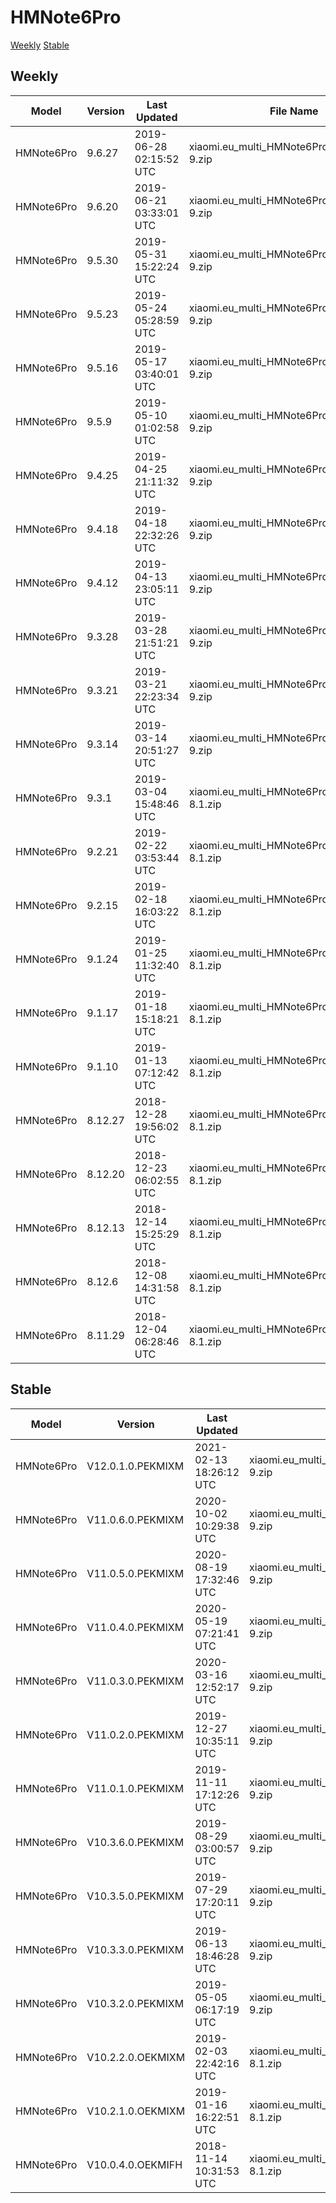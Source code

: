 # HMNote6Pro
[Weekly](#Weekly)  [Stable](#Stable)
## Weekly
| Model | Version | Last Updated | File Name | Size | Download Link |
| ---- | ---- | ---- | ---- | ---- | ---- |
| HMNote6Pro | 9.6.27 | 2019-06-28 02:15:52 UTC | xiaomi.eu_multi_HMNote6Pro_9.6.27_v10-9.zip | 1.7 GB | [SourceForge](https://sourceforge.net/projects/xiaomi-eu-multilang-miui-roms/files/xiaomi.eu/MIUI-WEEKLY-RELEASES/9.6.27/xiaomi.eu_multi_HMNote6Pro_9.6.27_v10-9.zip/download) |
| HMNote6Pro | 9.6.20 | 2019-06-21 03:33:01 UTC | xiaomi.eu_multi_HMNote6Pro_9.6.20_v10-9.zip | 1.7 GB | [SourceForge](https://sourceforge.net/projects/xiaomi-eu-multilang-miui-roms/files/xiaomi.eu/MIUI-WEEKLY-RELEASES/9.6.20/xiaomi.eu_multi_HMNote6Pro_9.6.20_v10-9.zip/download) |
| HMNote6Pro | 9.5.30 | 2019-05-31 15:22:24 UTC | xiaomi.eu_multi_HMNote6Pro_9.5.30_v10-9.zip | 1.7 GB | [SourceForge](https://sourceforge.net/projects/xiaomi-eu-multilang-miui-roms/files/xiaomi.eu/MIUI-WEEKLY-RELEASES/9.5.30/xiaomi.eu_multi_HMNote6Pro_9.5.30_v10-9.zip/download) |
| HMNote6Pro | 9.5.23 | 2019-05-24 05:28:59 UTC | xiaomi.eu_multi_HMNote6Pro_9.5.23_v10-9.zip | 1.7 GB | [SourceForge](https://sourceforge.net/projects/xiaomi-eu-multilang-miui-roms/files/xiaomi.eu/MIUI-WEEKLY-RELEASES/9.5.23/xiaomi.eu_multi_HMNote6Pro_9.5.23_v10-9.zip/download) |
| HMNote6Pro | 9.5.16 | 2019-05-17 03:40:01 UTC | xiaomi.eu_multi_HMNote6Pro_9.5.16_v10-9.zip | 1.7 GB | [SourceForge](https://sourceforge.net/projects/xiaomi-eu-multilang-miui-roms/files/xiaomi.eu/MIUI-WEEKLY-RELEASES/9.5.16/xiaomi.eu_multi_HMNote6Pro_9.5.16_v10-9.zip/download) |
| HMNote6Pro | 9.5.9 | 2019-05-10 01:02:58 UTC | xiaomi.eu_multi_HMNote6Pro_9.5.9_v10-9.zip | 1.7 GB | [SourceForge](https://sourceforge.net/projects/xiaomi-eu-multilang-miui-roms/files/xiaomi.eu/MIUI-WEEKLY-RELEASES/9.5.9/xiaomi.eu_multi_HMNote6Pro_9.5.9_v10-9.zip/download) |
| HMNote6Pro | 9.4.25 | 2019-04-25 21:11:32 UTC | xiaomi.eu_multi_HMNote6Pro_9.4.25_v10-9.zip | 1.7 GB | [SourceForge](https://sourceforge.net/projects/xiaomi-eu-multilang-miui-roms/files/xiaomi.eu/MIUI-WEEKLY-RELEASES/9.4.25/xiaomi.eu_multi_HMNote6Pro_9.4.25_v10-9.zip/download) |
| HMNote6Pro | 9.4.18 | 2019-04-18 22:32:26 UTC | xiaomi.eu_multi_HMNote6Pro_9.4.18_v10-9.zip | 1.7 GB | [SourceForge](https://sourceforge.net/projects/xiaomi-eu-multilang-miui-roms/files/xiaomi.eu/MIUI-WEEKLY-RELEASES/9.4.18/xiaomi.eu_multi_HMNote6Pro_9.4.18_v10-9.zip/download) |
| HMNote6Pro | 9.4.12 | 2019-04-13 23:05:11 UTC | xiaomi.eu_multi_HMNote6Pro_9.4.12_v10-9.zip | 1.7 GB | [SourceForge](https://sourceforge.net/projects/xiaomi-eu-multilang-miui-roms/files/xiaomi.eu/MIUI-WEEKLY-RELEASES/9.4.12/xiaomi.eu_multi_HMNote6Pro_9.4.12_v10-9.zip/download) |
| HMNote6Pro | 9.3.28 | 2019-03-28 21:51:21 UTC | xiaomi.eu_multi_HMNote6Pro_9.3.28_v10-9.zip | 1.7 GB | [SourceForge](https://sourceforge.net/projects/xiaomi-eu-multilang-miui-roms/files/xiaomi.eu/MIUI-WEEKLY-RELEASES/9.3.28/xiaomi.eu_multi_HMNote6Pro_9.3.28_v10-9.zip/download) |
| HMNote6Pro | 9.3.21 | 2019-03-21 22:23:34 UTC | xiaomi.eu_multi_HMNote6Pro_9.3.21_v10-9.zip | 1.7 GB | [SourceForge](https://sourceforge.net/projects/xiaomi-eu-multilang-miui-roms/files/xiaomi.eu/MIUI-WEEKLY-RELEASES/9.3.21/xiaomi.eu_multi_HMNote6Pro_9.3.21_v10-9.zip/download) |
| HMNote6Pro | 9.3.14 | 2019-03-14 20:51:27 UTC | xiaomi.eu_multi_HMNote6Pro_9.3.14_v10-9.zip | 1.7 GB | [SourceForge](https://sourceforge.net/projects/xiaomi-eu-multilang-miui-roms/files/xiaomi.eu/MIUI-WEEKLY-RELEASES/9.3.14/xiaomi.eu_multi_HMNote6Pro_9.3.14_v10-9.zip/download) |
| HMNote6Pro | 9.3.1 | 2019-03-04 15:48:46 UTC | xiaomi.eu_multi_HMNote6Pro_9.3.1_v10-8.1.zip | 1.7 GB | [SourceForge](https://sourceforge.net/projects/xiaomi-eu-multilang-miui-roms/files/xiaomi.eu/MIUI-WEEKLY-RELEASES/9.3.1/xiaomi.eu_multi_HMNote6Pro_9.3.1_v10-8.1.zip/download) |
| HMNote6Pro | 9.2.21 | 2019-02-22 03:53:44 UTC | xiaomi.eu_multi_HMNote6Pro_9.2.21_v10-8.1.zip | 1.6 GB | [SourceForge](https://sourceforge.net/projects/xiaomi-eu-multilang-miui-roms/files/xiaomi.eu/MIUI-WEEKLY-RELEASES/9.2.21/xiaomi.eu_multi_HMNote6Pro_9.2.21_v10-8.1.zip/download) |
| HMNote6Pro | 9.2.15 | 2019-02-18 16:03:22 UTC | xiaomi.eu_multi_HMNote6Pro_9.2.15_v10-8.1.zip | 1.6 GB | [SourceForge](https://sourceforge.net/projects/xiaomi-eu-multilang-miui-roms/files/xiaomi.eu/MIUI-WEEKLY-RELEASES/9.2.15/xiaomi.eu_multi_HMNote6Pro_9.2.15_v10-8.1.zip/download) |
| HMNote6Pro | 9.1.24 | 2019-01-25 11:32:40 UTC | xiaomi.eu_multi_HMNote6Pro_9.1.24_v10-8.1.zip | 1.7 GB | [SourceForge](https://sourceforge.net/projects/xiaomi-eu-multilang-miui-roms/files/xiaomi.eu/MIUI-WEEKLY-RELEASES/9.1.24/xiaomi.eu_multi_HMNote6Pro_9.1.24_v10-8.1.zip/download) |
| HMNote6Pro | 9.1.17 | 2019-01-18 15:18:21 UTC | xiaomi.eu_multi_HMNote6Pro_9.1.17_v10-8.1.zip | 1.7 GB | [SourceForge](https://sourceforge.net/projects/xiaomi-eu-multilang-miui-roms/files/xiaomi.eu/MIUI-WEEKLY-RELEASES/9.1.17/xiaomi.eu_multi_HMNote6Pro_9.1.17_v10-8.1.zip/download) |
| HMNote6Pro | 9.1.10 | 2019-01-13 07:12:42 UTC | xiaomi.eu_multi_HMNote6Pro_9.1.10_v10-8.1.zip | 1.7 GB | [SourceForge](https://sourceforge.net/projects/xiaomi-eu-multilang-miui-roms/files/xiaomi.eu/MIUI-WEEKLY-RELEASES/9.1.10/xiaomi.eu_multi_HMNote6Pro_9.1.10_v10-8.1.zip/download) |
| HMNote6Pro | 8.12.27 | 2018-12-28 19:56:02 UTC | xiaomi.eu_multi_HMNote6Pro_8.12.27_v10-8.1.zip | 1.7 GB | [SourceForge](https://sourceforge.net/projects/xiaomi-eu-multilang-miui-roms/files/xiaomi.eu/MIUI-WEEKLY-RELEASES/8.12.27/xiaomi.eu_multi_HMNote6Pro_8.12.27_v10-8.1.zip/download) |
| HMNote6Pro | 8.12.20 | 2018-12-23 06:02:55 UTC | xiaomi.eu_multi_HMNote6Pro_8.12.20_v10-8.1.zip | 1.7 GB | [SourceForge](https://sourceforge.net/projects/xiaomi-eu-multilang-miui-roms/files/xiaomi.eu/MIUI-WEEKLY-RELEASES/8.12.20/xiaomi.eu_multi_HMNote6Pro_8.12.20_v10-8.1.zip/download) |
| HMNote6Pro | 8.12.13 | 2018-12-14 15:25:29 UTC | xiaomi.eu_multi_HMNote6Pro_8.12.13_v10-8.1.zip | 1.6 GB | [SourceForge](https://sourceforge.net/projects/xiaomi-eu-multilang-miui-roms/files/xiaomi.eu/MIUI-WEEKLY-RELEASES/8.12.13/xiaomi.eu_multi_HMNote6Pro_8.12.13_v10-8.1.zip/download) |
| HMNote6Pro | 8.12.6 | 2018-12-08 14:31:58 UTC | xiaomi.eu_multi_HMNote6Pro_8.12.6_v10-8.1.zip | 1.6 GB | [SourceForge](https://sourceforge.net/projects/xiaomi-eu-multilang-miui-roms/files/xiaomi.eu/MIUI-WEEKLY-RELEASES/8.12.6/xiaomi.eu_multi_HMNote6Pro_8.12.6_v10-8.1.zip/download) |
| HMNote6Pro | 8.11.29 | 2018-12-04 06:28:46 UTC | xiaomi.eu_multi_HMNote6Pro_8.11.29_v10-8.1.zip | 1.6 GB | [SourceForge](https://sourceforge.net/projects/xiaomi-eu-multilang-miui-roms/files/xiaomi.eu/MIUI-WEEKLY-RELEASES/8.11.29/xiaomi.eu_multi_HMNote6Pro_8.11.29_v10-8.1.zip/download) |
## Stable
| Model | Version | Last Updated | File Name | Size | Download Link |
| ---- | ---- | ---- | ---- | ---- | ---- |
| HMNote6Pro | V12.0.1.0.PEKMIXM | 2021-02-13 18:26:12 UTC | xiaomi.eu_multi_HMNote6Pro_V12.0.1.0.PEKMIXM_v12-9.zip | 2.6 GB | [SourceForge](https://sourceforge.net/projects/xiaomi-eu-multilang-miui-roms/files/xiaomi.eu/MIUI-STABLE-RELEASES/MIUIv12/xiaomi.eu_multi_HMNote6Pro_V12.0.1.0.PEKMIXM_v12-9.zip/download) |
| HMNote6Pro | V11.0.6.0.PEKMIXM | 2020-10-02 10:29:38 UTC | xiaomi.eu_multi_HMNote6Pro_V11.0.6.0.PEKMIXM_v11-9.zip | 1.9 GB | [SourceForge](https://sourceforge.net/projects/xiaomi-eu-multilang-miui-roms/files/xiaomi.eu/MIUI-STABLE-RELEASES/MIUIv11/xiaomi.eu_multi_HMNote6Pro_V11.0.6.0.PEKMIXM_v11-9.zip/download) |
| HMNote6Pro | V11.0.5.0.PEKMIXM | 2020-08-19 17:32:46 UTC | xiaomi.eu_multi_HMNote6Pro_V11.0.5.0.PEKMIXM_v11-9.zip | 1.8 GB | [SourceForge](https://sourceforge.net/projects/xiaomi-eu-multilang-miui-roms/files/xiaomi.eu/MIUI-STABLE-RELEASES/MIUIv11/xiaomi.eu_multi_HMNote6Pro_V11.0.5.0.PEKMIXM_v11-9.zip/download) |
| HMNote6Pro | V11.0.4.0.PEKMIXM | 2020-05-19 07:21:41 UTC | xiaomi.eu_multi_HMNote6Pro_V11.0.4.0.PEKMIXM_v11-9.zip | 1.8 GB | [SourceForge](https://sourceforge.net/projects/xiaomi-eu-multilang-miui-roms/files/xiaomi.eu/MIUI-STABLE-RELEASES/MIUIv11/xiaomi.eu_multi_HMNote6Pro_V11.0.4.0.PEKMIXM_v11-9.zip/download) |
| HMNote6Pro | V11.0.3.0.PEKMIXM | 2020-03-16 12:52:17 UTC | xiaomi.eu_multi_HMNote6Pro_V11.0.3.0.PEKMIXM_v11-9.zip | 1.8 GB | [SourceForge](https://sourceforge.net/projects/xiaomi-eu-multilang-miui-roms/files/xiaomi.eu/MIUI-STABLE-RELEASES/MIUIv11/xiaomi.eu_multi_HMNote6Pro_V11.0.3.0.PEKMIXM_v11-9.zip/download) |
| HMNote6Pro | V11.0.2.0.PEKMIXM | 2019-12-27 10:35:11 UTC | xiaomi.eu_multi_HMNote6Pro_V11.0.2.0.PEKMIXM_v11-9.zip | 1.7 GB | [SourceForge](https://sourceforge.net/projects/xiaomi-eu-multilang-miui-roms/files/xiaomi.eu/MIUI-STABLE-RELEASES/MIUIv11/xiaomi.eu_multi_HMNote6Pro_V11.0.2.0.PEKMIXM_v11-9.zip/download) |
| HMNote6Pro | V11.0.1.0.PEKMIXM | 2019-11-11 17:12:26 UTC | xiaomi.eu_multi_HMNote6Pro_V11.0.1.0.PEKMIXM_v11-9.zip | 1.7 GB | [SourceForge](https://sourceforge.net/projects/xiaomi-eu-multilang-miui-roms/files/xiaomi.eu/MIUI-STABLE-RELEASES/MIUIv11/xiaomi.eu_multi_HMNote6Pro_V11.0.1.0.PEKMIXM_v11-9.zip/download) |
| HMNote6Pro | V10.3.6.0.PEKMIXM | 2019-08-29 03:00:57 UTC | xiaomi.eu_multi_HMNote6Pro_V10.3.6.0.PEKMIXM_v10-9.zip | 1.6 GB | [SourceForge](https://sourceforge.net/projects/xiaomi-eu-multilang-miui-roms/files/xiaomi.eu/MIUI-STABLE-RELEASES/MIUIv10/xiaomi.eu_multi_HMNote6Pro_V10.3.6.0.PEKMIXM_v10-9.zip/download) |
| HMNote6Pro | V10.3.5.0.PEKMIXM | 2019-07-29 17:20:11 UTC | xiaomi.eu_multi_HMNote6Pro_V10.3.5.0.PEKMIXM_v10-9.zip | 1.7 GB | [SourceForge](https://sourceforge.net/projects/xiaomi-eu-multilang-miui-roms/files/xiaomi.eu/MIUI-STABLE-RELEASES/MIUIv10/xiaomi.eu_multi_HMNote6Pro_V10.3.5.0.PEKMIXM_v10-9.zip/download) |
| HMNote6Pro | V10.3.3.0.PEKMIXM | 2019-06-13 18:46:28 UTC | xiaomi.eu_multi_HMNote6Pro_V10.3.3.0.PEKMIXM_v10-9.zip | 1.7 GB | [SourceForge](https://sourceforge.net/projects/xiaomi-eu-multilang-miui-roms/files/xiaomi.eu/MIUI-STABLE-RELEASES/MIUIv10/xiaomi.eu_multi_HMNote6Pro_V10.3.3.0.PEKMIXM_v10-9.zip/download) |
| HMNote6Pro | V10.3.2.0.PEKMIXM | 2019-05-05 06:17:19 UTC | xiaomi.eu_multi_HMNote6Pro_V10.3.2.0.PEKMIXM_v10-9.zip | 1.7 GB | [SourceForge](https://sourceforge.net/projects/xiaomi-eu-multilang-miui-roms/files/xiaomi.eu/MIUI-STABLE-RELEASES/MIUIv10/xiaomi.eu_multi_HMNote6Pro_V10.3.2.0.PEKMIXM_v10-9.zip/download) |
| HMNote6Pro | V10.2.2.0.OEKMIXM | 2019-02-03 22:42:16 UTC | xiaomi.eu_multi_HMNote6Pro_V10.2.2.0.OEKMIXM_v10-8.1.zip | 1.6 GB | [SourceForge](https://sourceforge.net/projects/xiaomi-eu-multilang-miui-roms/files/xiaomi.eu/MIUI-STABLE-RELEASES/MIUIv10/xiaomi.eu_multi_HMNote6Pro_V10.2.2.0.OEKMIXM_v10-8.1.zip/download) |
| HMNote6Pro | V10.2.1.0.OEKMIXM | 2019-01-16 16:22:51 UTC | xiaomi.eu_multi_HMNote6Pro_V10.2.1.0.OEKMIXM_v10-8.1.zip | 1.7 GB | [SourceForge](https://sourceforge.net/projects/xiaomi-eu-multilang-miui-roms/files/xiaomi.eu/MIUI-STABLE-RELEASES/MIUIv10/xiaomi.eu_multi_HMNote6Pro_V10.2.1.0.OEKMIXM_v10-8.1.zip/download) |
| HMNote6Pro | V10.0.4.0.OEKMIFH | 2018-11-14 10:31:53 UTC | xiaomi.eu_multi_HMNote6Pro_V10.0.4.0.OEKMIFH_v10-8.1.zip | 1.6 GB | [SourceForge](https://sourceforge.net/projects/xiaomi-eu-multilang-miui-roms/files/xiaomi.eu/MIUI-STABLE-RELEASES/MIUIv10/xiaomi.eu_multi_HMNote6Pro_V10.0.4.0.OEKMIFH_v10-8.1.zip/download) |

